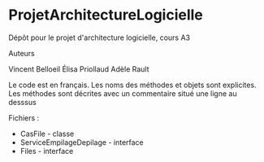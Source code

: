 # ProjetArchitectureLogicielle
Dépôt pour le projet d'architecture logicielle, cours A3

Auteurs

Vincent Belloeil
Élisa Priollaud
Adèle Rault

Le code est en français.
Les noms des méthodes et objets sont explicites.
Les méthodes sont décrites avec un commentaire situé une ligne au desssus


Fichiers :
- CasFile - classe
- ServiceEmpilageDepilage - interface
- Files - interface